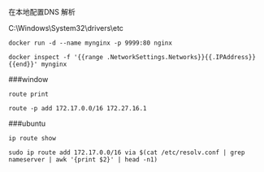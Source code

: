 在本地配置DNS 解析

C:\Windows\System32\drivers\etc


`docker run -d --name mynginx -p 9999:80 nginx`


`docker inspect -f '{{range .NetworkSettings.Networks}}{{.IPAddress}}{{end}}' mynginx`

###window

`route print`

`route -p add 172.17.0.0/16 172.27.16.1`

###ubuntu

`ip route show`

`sudo ip route add 172.17.0.0/16 via $(cat /etc/resolv.conf | grep nameserver | awk '{print $2}' | head -n1)`